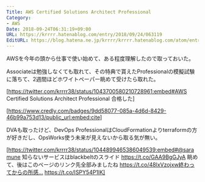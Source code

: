```yaml
---
Title: AWS Certified Solutions Architect Professional
Category:
- AWS
Date: 2018-09-24T06:31:19+09:00
URL: https://krrrr.hatenablog.com/entry/2018/09/24/063119
EditURL: https://blog.hatena.ne.jp/krrrr/krrrr.hatenablog.com/atom/entry/10257846132638220293
---
```


AWSを今年の頭から仕事で使い始めて、ある程度理解したので取っておいた。

Associateは勉強しなくても取れて、その特典で貰えたProfessionalの模擬試験に落ちて、2週間ほどホワイトペーパー眺めて受けたら取れた。

[https://twitter.com/krrrr38/status/1043700580210728961:embed#AWS Certified Solutions Architect Professional 合格した]


[https://www.credly.com/badges/9dd58077-085a-4d6d-8429-46b99a753d13/public_url:embed:cite]


DVAも取ったけど、DevOps ProfessionalはCloudFormationよりterraformの方が好きだし、OpsWorks使う未来が見えないから取る気が無い。

[https://twitter.com/krrrr38/status/1044899465386049539:embed#@saramune 知らないサービスはblackbeltのスライド https://t.co/GAA9BgGJyA 眺めて、後はこのページのリンク先全部みましたね https://t.co/48lxVzojxw終わってからの所感… https://t.co/ISPY54P1lK]

